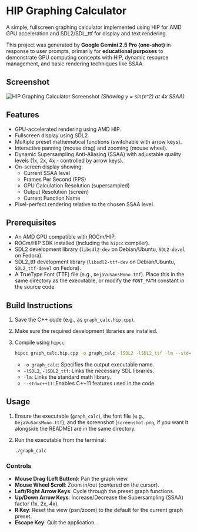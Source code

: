 # HIP Graphing Calculator

A simple, fullscreen graphing calculator implemented using HIP for AMD GPU acceleration and SDL2/SDL_ttf for display and text rendering.

This project was generated by **Google Gemini 2.5 Pro (one-shot)** in response to user prompts, primarily for **educational purposes** to demonstrate GPU computing concepts with HIP, dynamic resource management, and basic rendering techniques like SSAA.

## Screenshot

![HIP Graphing Calculator Screenshot](screenshot.png)
*(Showing y = sin(x^2) at 4x SSAA)*

## Features

*   GPU-accelerated rendering using AMD HIP.
*   Fullscreen display using SDL2.
*   Multiple preset mathematical functions (switchable with arrow keys).
*   Interactive panning (mouse drag) and zooming (mouse wheel).
*   Dynamic Supersampling Anti-Aliasing (SSAA) with adjustable quality levels (1x, 2x, 4x - controlled by arrow keys).
*   On-screen display showing:
    *   Current SSAA level
    *   Frames Per Second (FPS)
    *   GPU Calculation Resolution (supersampled)
    *   Output Resolution (screen)
    *   Current Function Name
*   Pixel-perfect rendering relative to the chosen SSAA level.

## Prerequisites

*   An AMD GPU compatible with ROCm/HIP.
*   ROCm/HIP SDK installed (including the `hipcc` compiler).
*   SDL2 development library (`libsdl2-dev` on Debian/Ubuntu, `SDL2-devel` on Fedora).
*   SDL2_ttf development library (`libsdl2-ttf-dev` on Debian/Ubuntu, `SDL2_ttf-devel` on Fedora).
*   A TrueType Font (TTF) file (e.g., `DejaVuSansMono.ttf`). Place this in the same directory as the executable, or modify the `FONT_PATH` constant in the source code.

## Build Instructions

1.  Save the C++ code (e.g., as `graph_calc.hip.cpp`).
2.  Make sure the required development libraries are installed.
3.  Compile using `hipcc`:

    ```bash
    hipcc graph_calc.hip.cpp -o graph_calc -lSDL2 -lSDL2_ttf -lm --std=c++11
    ```

    *   `-o graph_calc`: Specifies the output executable name.
    *   `-lSDL2`, `-lSDL2_ttf`: Links the necessary SDL libraries.
    *   `-lm`: Links the standard math library.
    *   `--std=c++11`: Enables C++11 features used in the code.

## Usage

1.  Ensure the executable (`graph_calc`), the font file (e.g., `DejaVuSansMono.ttf`), and the screenshot (`screenshot.png`, if you want it alongside the README) are in the same directory.
2.  Run the executable from the terminal:

    ```bash
    ./graph_calc
    ```

### Controls

*   **Mouse Drag (Left Button)**: Pan the graph view.
*   **Mouse Wheel Scroll**: Zoom in/out (centered on the cursor).
*   **Left/Right Arrow Keys**: Cycle through the preset graph functions.
*   **Up/Down Arrow Keys**: Increase/Decrease the Supersampling (SSAA) factor (1x, 2x, 4x).
*   **R Key**: Reset the view (pan/zoom) to the default for the current graph preset.
*   **Escape Key**: Quit the application.